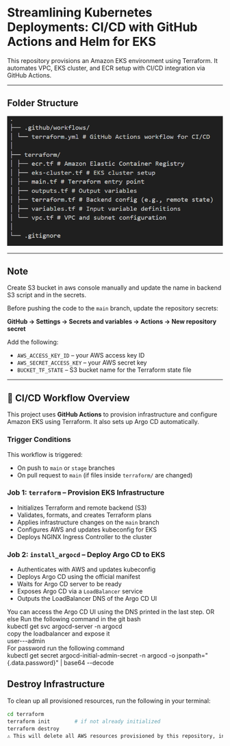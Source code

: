 # Streamlining Kubernetes Deployments: CI/CD with GitHub Actions and Helm for EKS

This repository provisions an Amazon EKS environment using Terraform. It automates VPC, EKS cluster, and ECR setup with CI/CD integration via GitHub Actions.

---

##  Folder Structure

![Folder Structure](https://github.com/visala123/Eks-infra-repo/blob/b389999ebce59ba2c72ffc12b2d12e628ebe9cfc/folder-structure.png)


---

##  Note
Create S3 bucket in aws console manually and update the name in backend S3 script and in the secrets. 

Before pushing the code to the `main` branch, update the repository secrets:

**GitHub → Settings → Secrets and variables → Actions → New repository secret**

Add the following:

- `AWS_ACCESS_KEY_ID` – your AWS access key ID  
- `AWS_SECRET_ACCESS_KEY` – your AWS secret key  
- `BUCKET_TF_STATE` – S3 bucket name for the Terraform state file  

---
## 🔄 CI/CD Workflow Overview

This project uses **GitHub Actions** to provision infrastructure and configure Amazon EKS using Terraform. It also sets up Argo CD automatically.

###  Trigger Conditions
This workflow is triggered:
- On push to `main` or `stage` branches
- On pull request to `main` (if files inside `terraform/` are changed)

###  Job 1: `terraform` – Provision EKS Infrastructure

- Initializes Terraform and remote backend (S3)
- Validates, formats, and creates Terraform plans
- Applies infrastructure changes on the `main` branch
- Configures AWS and updates kubeconfig for EKS
- Deploys NGINX Ingress Controller to the cluster

###  Job 2: `install_argocd` – Deploy Argo CD to EKS

- Authenticates with AWS and updates kubeconfig
- Deploys Argo CD using the official manifest
- Waits for Argo CD server to be ready
- Exposes Argo CD via a `LoadBalancer` service
- Outputs the LoadBalancer DNS of the Argo CD UI

You can access the Argo CD UI using the DNS printed in the last step.
OR else
Run the following command in the git bash<br>
kubectl get svc argocd-server -n argocd <br>
copy the loadbalancer and expose it <br>
user---admin <br>
For password run the following command <br>
kubectl get secret argocd-initial-admin-secret -n argocd -o jsonpath="{.data.password}" | base64 --decode


##  Destroy Infrastructure

To clean up all provisioned resources, run the following in your terminal:

```bash
cd terraform
terraform init        # if not already initialized
terraform destroy
⚠️ This will delete all AWS resources provisioned by this repository, including EKS, ECR, and VPC components.
